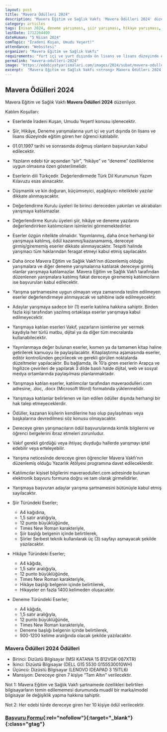 ```yaml
---
layout: post
title: "Mavera Ödülleri 2024"
description: "Mavera Eğitim ve Sağlık Vakfı 'Mavera Ödülleri 2024' düzenliyor."
category: articles
tags: [nisan 2024, deneme yarışması, şiir yarışması, hikaye yarışması, lisans]
lastDate: 1712264400
dateHuman: "5 Nisan 2024"
comTopic: "İradeni Kuşan, Umudu Yeşert!"
attendance: "Websitesi"
organizer: "Mavera Eğitim ve Sağlık Vakfı"
requirements: "Yurt içi ve yurt dışında ön lisans ve lisans düzeyinde eğitim gören her öğrenci katılabilir."
permalink: "mavera-odulleri-2024"
image: "https://edebiyatyarismalari.com/images/2024/subat/mavera-odulleri-2024.jpg"
excerpt:  "Mavera Eğitim ve Sağlık Vakfı <strong> Mavera Ödülleri 2024 </strong> düzenliyor."
---
```


## Mavera Ödülleri 2024
Mavera Eğitim ve Sağlık Vakfı **Mavera Ödülleri 2024** düzenliyor.  

Katılım Koşulları:
- Eserlerde İradeni Kuşan, Umudu Yeşert! konusu işlenecektir.
- Şiir, Hikâye, Deneme yarışmalarına yurt içi ve yurt dışında ön lisans ve lisans düzeyinde eğitim gören her öğrenci katılabilir.
- 01.01.1997 tarihi ve sonrasında doğmuş olanların başvuruları kabul edilecektir.
- Yazıların edebi tür açısından “şiir”, “hikâye” ve “deneme” özelliklerine uygun olmasına özen gösterilmelidir.
- Eserlerin dili Türkçedir. Değerlendirmede Türk Dil Kurumunun Yazım Kılavuzu esas alınacaktır.
- Düşmanlık ve kin doğuran, küçümseyici, aşağılayıcı nitelikteki yazılar dikkate alınmayacaktır.
- Değerlendirme Kurulu üyeleri ile birinci dereceden yakınları ve akrabaları yarışmaya katılamazlar.
- Değerlendirme Kurulu üyeleri şiir, hikâye ve deneme yazılarını değerlendirirken katılımcıların isimlerini görmemektedirler.
- Eserler özgün nitelikte olmalıdır. Yayımlanmış, daha önce herhangi bir yarışmaya katılmış, ödül kazanmış/kazanamamış, dereceye girmiş/girememiş eserler dikkate alınmayacaktır. Tespiti halinde yarışmacı tüm haklarından feragat etmeyi kabul etmiş sayılacaktır.
- Daha önce Mavera Eğitim ve Sağlık Vakfı’nın düzenlemiş olduğu yarışmalara ve diğer deneme yarışmalarına katılarak dereceye girmiş olanlar yarışmaya katılamazlar. Mavera Eğitim ve Sağlık Vakfı tarafından düzenlenen yarışmalara katılmış fakat dereceye girememiş katılımcıların ise başvuruları kabul edilecektir.
- Yarışma şartnamesine uygun olmayan veya zamanında teslim edilmeyen eserler değerlendirmeye alınmayacak ve sahibine iade edilmeyecektir.
- Adaylar yarışmaya sadece bir (1) eserle katılma hakkına sahiptir. Birden fazla kişi tarafından yazılmış ortaklaşa eserler yarışmaya kabul edilmeyecektir.
- Yarışmaya katılan eserleri Vakıf, yazarların isimlerine yer vermek kaydıyla her türlü matbu, dijital ya da diğer tüm mecralarda kullanabilecektir.
- Yayınlanmaya değer bulunan eserler, kısmen ya da tamamen kitap haline getirilerek kamuoyu ile paylaşılacaktır. Kitaplaştırma aşamasında eserler, editör kontrolünden geçirilecek ve gerekli görülen noktalarda düzeltmeler yapılacaktır. Bu bağlamda, ilk 10’a giren eserlerin Arapça ve İngilizce çevirileri de yapılarak 3 dilde basılı halde dijital, web ve sosyal medya ortamlarında paylaşılması planlanmaktadır.
- Yarışmaya katılan eserler, katılımcılar tarafından maveraodulleri.com adresine, .doc, .docx (Microsoft Word) formatında yüklenmelidir.
- Yarışmaya katılanlar belirlenen ve ilan edilen ödüller dışında herhangi bir hak talep etmeyeceklerdir.
- Ödüller, kazanan kişilerin kendilerine has olup paylaşılması veya başkalarına devredilmesi söz konusu olmayacaktır.
- Dereceye giren yarışmacıların ödül başvurularında kimlik bilgilerini ve öğrenci belgelerini ibraz etmeleri zorunludur.
- Vakıf gerekli gördüğü veya ihtiyaç duyduğu hallerde yarışmayı iptal edebilir veya erteleyebilir.
- Yarışma neticesinde dereceye giren öğrenciler Mavera Vakfı’nın düzenlemiş olduğu Yazarlık Atölyesi programına davet edileceklerdir.
- Katılımcılar kişisel bilgilerini maveraodulleri.com adresinde bulunan elektronik başvuru formuna doğru ve tam olarak girmelidirler.
- Yarışmaya başvuran adaylar yarışma şartnamesini bütünüyle kabul etmiş sayılacaktır.

- Şiir Türündeki Eserler;
    - A4 kağıdına,
    - 1,5 satır aralığıyla,
    - 12 punto büyüklüğünde,
    - Times New Roman karakteriyle,
    - Şiir başlığı belgenin içinde belirtilerek,
    - Şiirler Serbest teknik kullanılarak üç (3) sayfayı aşmayacak şekilde yazılacaktır.

- Hikâye Türündeki Eserler;
    - A4 kâğıda,
    - 1,5 satır aralığıyla,
    - 12 punto büyüklüğünde,
    - Times New Roman karakteriyle,
    - Hikâye başlığı belgenin içinde belirtilerek,
    - Hikayeler en fazla 1400 kelimeden oluşacaktır.

- Deneme Türündeki Eserler;
    - A4 kâğıda,
    - 1,5 satır aralığıyla,
    - 12 punto büyüklüğünde,
    - Times New Roman karakteriyle,
    - Deneme başlığı belgenin içinde belirtilerek,
    - 900-1200 kelime aralığında olacak şekilde yazılacaktır.


### Mavera Ödülleri 2024 Ödülleri
- Birinci: Dizüstü Bilgisayar (MSI KATANA 15 B12VGK-087XTR)
- İkinci: Dizüstü Bilgisayar (DELL G15 5530 G155530010WH)
- Üçüncü: Dizüstü Bilgisayar (LENOVO IDEAPAD 3 15ITL6)
- Mansiyon: Dereceye giren 7 kişiye “Tam Altın” verilecektir.

Not 1: Mavera Eğitim ve Sağlık Vakfı şartnamede özellikleri belirtilen bilgisayarların temin edilememesi durumunda muadil bir marka/model bilgisayar ile değişiklik yapma hakkına sahiptir.

Not 2: Her edebi türde dereceye giren her 10 kişiye ödül verilecektir.


### [Başvuru Formu](https://basvuru.maveraodulleri.com/?ref=edebiyatyarismalari.com){:rel="nofollow"}{:target="_blank"}{:class="gtag"}
